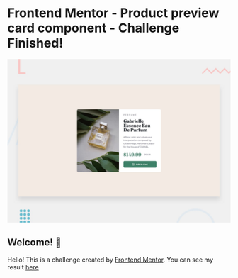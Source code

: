 # Frontend Mentor - Product preview card component - Challenge Finished!

![Design preview for the Product preview card component coding challenge](./design/desktop-preview.jpg)

## Welcome! 👋

Hello! This is a challenge created by [Frontend Mentor](https://www.frontendmentor.io). You can see my result [here](https://huyphan2210.github.io/product-preview-card-component-main/)

 
